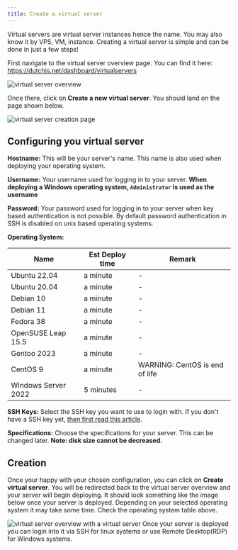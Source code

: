 ```yaml
---
title: Create a virtual server
---
```


<head>
    <meta name="theme-color" content="#103f84"/>
    <meta name="keywords" content="DutchIS, VPS, Virtual Server, VM, Create, Documentation, Docs" />
    <meta name="publisher" content="DutchIS"/>
    <meta property="og:type" content="website"/>
    <meta property="og:image" content="https://dutchis.net/images/logo.png"/>
    <meta property="og:image:type" content="image/png"/>
    <meta property="og:image:width" content="300"/>
    <meta property="og:image:height" content="300"/>
    <meta property="og:image:alt" content="The DutchIS logo"/>
</head>

Virtual servers are virtual server instances hence the name. You may also know it by VPS, VM, instance. Creating a virtual server is simple and can be done in just a few steps!

First navigate to the virtual server overview page. You can find it here: https://dutchis.net/dashboard/virtualservers

![virtual server overview](/img/virtualservers/virtualserver-overview.png)

Once there, click on **Create a new virtual server**. You should land on the page shown below.

![virtual server creation page](/img/virtualservers/virtualserver-creation-page.png)

## Configuring you virtual server
**Hostname:**
This will be your server's name. This name is also used when deploying your operating system.

**Username:**
Your username used for logging in to your server. **When deploying a Windows operating system, `Administrator` is used as the username** 

**Password:**
Your password used for logging in to your server when key based authentication is not possible. By default password authentication in SSH is disabled on unix based operating systems.

**Operating System:**

| Name | Est Deploy time | Remark |
|------|-------------|--------|
| Ubuntu 22.04 | a minute | - |
| Ubuntu 20.04 | a minute | - |
| Debian 10 | a minute | - |
| Debian 11 | a minute | - |
| Fedora 38 | a minute | - |
| OpenSUSE Leap 15.5 | a minute | - |
| Gentoo 2023 | a minute | - |
| CentOS 9 | a minute | WARNING: CentOS is end of life |
| Windows Server 2022 | 5 minutes | - |

**SSH Keys:**
Select the SSH key you want to use to login with. If you don't have a SSH key yet, [then first read this article](/virtual-servers/creating-a-sshkey).

**Specifications:**
Choose the specifications for your server. This can be changed later. **Note: disk size cannot be decreased.**

## Creation
Once your happy with your chosen configuration, you can click on **Create virtual server**. You will be redirected back to the virtual server overview and your server will begin deploying.
It should look something like the image below once your server is deployed. Depending on your selected operating system it may take some time. Check the operating system table above.

![virtual server overview with a virtual server](/img/virtualservers/virtualserver-overview-with-vs.png)
Once your server is deployed you can login into it via SSH for linux systems or use Remote Desktop(RDP) for Windows systems.
